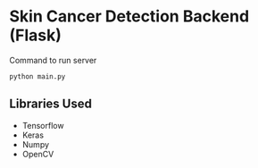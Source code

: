 # Skin Cancer Detection Backend (Flask)

Command to run server

``
python main.py
``

## Libraries Used

- Tensorflow
- Keras
- Numpy
- OpenCV